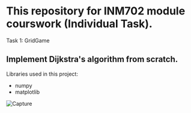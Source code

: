 ﻿# This repository for INM702 module courswork (Individual Task).

Task 1: GridGame

## Implement Dijkstra's algorithm from scratch.

Libraries used in this project: 
* numpy 
* matplotlib



![Capture](https://user-images.githubusercontent.com/73353537/151627839-a3b04dc2-86b1-4097-9e1f-0b0d5c93895e.PNG)
